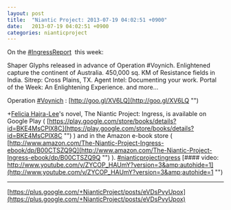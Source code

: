 ```yaml
---
layout: post
title:  "Niantic Project: 2013-07-19 04:02:51 +0900"
date:   2013-07-19 04:02:51 +0900
categories: nianticproject
---
```

On the  [#IngressReport](https://plus.google.com/s/%23IngressReport "")  this week:

Shaper Glyphs released in advance of Operation ‪#‎Voynich‬.
Enlightened capture the continent of Australia.
450,000 sq. KM of Resistance fields in India.
Sitrep: Cross Plains, TX.
Agent Intel: Documenting your work.
Portal of the Week: An Enlightening Experience.
and more...

Operation  [#Voynich](https://plus.google.com/s/%23Voynich "") : [http://goo.gl/XV6LQ](http://goo.gl/XV6LQ "")

+[Felicia Hajra-Lee](https://plus.google.com/118344555717370644832 "")'s novel, The Niantic Project: Ingress, is available on Google Play ( [https://play.google.com/store/books/details?id=BKE4MsCPlX8C](https://play.google.com/store/books/details?id=BKE4MsCPlX8C "") ) and in the Amazon e-book store ( [http://www.amazon.com/The-Niantic-Project-Ingress-ebook/dp/B00CTSZQ9Q](http://www.amazon.com/The-Niantic-Project-Ingress-ebook/dp/B00CTSZQ9Q "") ).  [#nianticprojectingress](https://plus.google.com/s/%23nianticprojectingress "")
[#### video: http://www.youtube.com/v/ZYCOP_HAUmY?version=3&amp;autohide=1](http://www.youtube.com/v/ZYCOP_HAUmY?version=3&amp;autohide=1 "")
- - -
[https://plus.google.com/+NianticProject/posts/eVDsPvyUpox](https://plus.google.com/+NianticProject/posts/eVDsPvyUpox)
